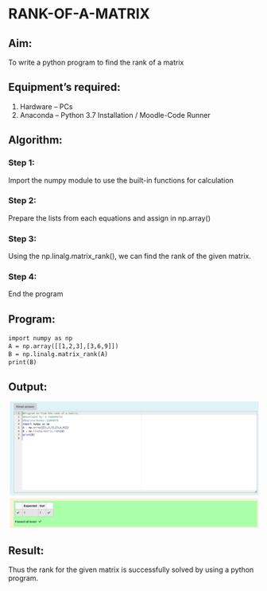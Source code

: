 # RANK-OF-A-MATRIX
## Aim:
To write a python program to find the rank of a matrix

## Equipment’s required:
1. 	Hardware – PCs
2. 	Anaconda – Python 3.7 Installation / Moodle-Code Runner

## Algorithm:

### Step 1: 
Import the numpy module to use the built-in functions for calculation
### Step 2: 
Prepare the lists from each equations and assign in np.array()
### Step 3: 
Using the np.linalg.matrix_rank(), we can find the rank of the given matrix.
### Step 4: 
End the program

## Program:
```
import numpy as np
A = np.array([[1,2,3],[3,6,9]])
B = np.linalg.matrix_rank(A)
print(B)
```

## Output:
![OUTPUT](./images/rank.png)

## Result:
Thus the rank for the given matrix is successfully solved by  using a python program.

